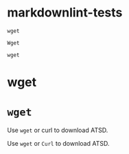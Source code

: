 # markdownlint-tests

```
wget
```

```
Wget
```

`wget`

# wget
# `wget`

Use `wget` or curl to download ATSD.

Use `wget` or `Curl` to download ATSD.
